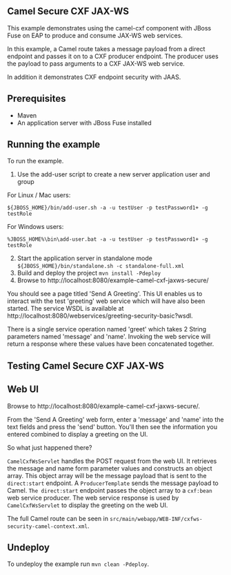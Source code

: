Camel Secure CXF JAX-WS
------------------------

This example demonstrates using the camel-cxf component with JBoss Fuse on EAP to produce and consume JAX-WS web services.

In this example, a Camel route takes a message payload from a direct endpoint and passes it on to a CXF producer endpoint. The producer uses the payload
to pass arguments to a CXF JAX-WS web service.

In addition it demonstrates CXF endpoint security with JAAS.

Prerequisites
-------------

* Maven
* An application server with JBoss Fuse installed

Running the example
-------------------

To run the example.
1. Use the add-user script to create a new server application user and group

For Linux / Mac users:

    ${JBOSS_HOME}/bin/add-user.sh -a -u testUser -p testPassword1+ -g testRole

For Windows users:

    %JBOSS_HOME%\bin\add-user.bat -a -u testUser -p testPassword1+ -g testRole

2. Start the application server in standalone mode `${JBOSS_HOME}/bin/standalone.sh -c standalone-full.xml`
3. Build and deploy the project `mvn install -Pdeploy`
4. Browse to http://localhost:8080/example-camel-cxf-jaxws-secure/

You should see a page titled 'Send A Greeting'. This UI enables us to interact with the test 'greeting' web service which will have also been
started. The service WSDL is available at http://localhost:8080/webservices/greeting-security-basic?wsdl.

There is a single service operation named 'greet' which takes 2 String parameters named 'message' and 'name'. Invoking the web service will return
a response where these values have been concatenated together.

Testing Camel Secure CXF JAX-WS
-------------------------------

Web UI
------

Browse to http://localhost:8080/example-camel-cxf-jaxws-secure/.

From the 'Send A Greeting' web form, enter a 'message' and 'name' into the text fields and press the 'send' button. You'll then
see the information you entered combined to display a greeting on the UI.

So what just happened there?

`CamelCxfWsServlet` handles the POST request from the web UI. It retrieves the message and name form parameter values and constructs an
object array. This object array will be the message payload that is sent to the `direct:start` endpoint. A `ProducerTemplate`
sends the message payload to Camel. `The direct:start` endpoint passes the object array to a `cxf:bean` web service producer.
The web service response is used by `CamelCxfWsServlet` to display the greeting on the web UI.

The full Camel route can be seen in `src/main/webapp/WEB-INF/cxfws-security-camel-context.xml`.

## Undeploy

To undeploy the example run `mvn clean -Pdeploy`.
